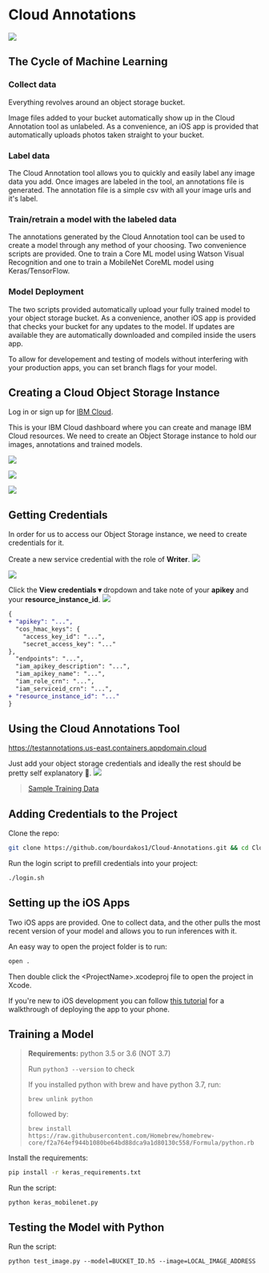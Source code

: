 # Cloud Annotations
![](https://d2mxuefqeaa7sj.cloudfront.net/s_E7D1C1E8D801F89315B72C10AD83AE795982C7EB84F7BA48CECD8A576B02D6CC_1539811142193_schematic.png)

## The Cycle of Machine Learning
### Collect data
Everything revolves around an object storage bucket.

Image files added to your bucket automatically show up in the Cloud Annotation tool as unlabeled. As a convenience, an iOS app is provided that automatically uploads photos taken straight to your bucket.

### Label data
The Cloud Annotation tool allows you to quickly and easily label any image data you add. Once images are labeled in the tool, an annotations file is generated. The annotation file is a simple csv with all your image urls and it's label.

### Train/retrain a model with the labeled data
The annotations generated by the Cloud Annotation tool can be used to create a model through any method of your choosing. Two convenience scripts are provided. One to train a Core ML model using Watson Visual Recognition and one to train a MobileNet CoreML model using Keras/TensorFlow.

### Model Deployment
The two scripts provided automatically upload your fully trained model to your object storage bucket. As a convenience, another iOS app is provided that checks your bucket for any updates to the model. If updates are available they are automatically downloaded and compiled inside the users app.

To allow for developement and testing of models without interfering with your production apps, you can set branch flags for your model.

## Creating a Cloud Object Storage Instance
Log in or sign up for [IBM Cloud](https://console.bluemix.net/).

This is your IBM Cloud dashboard where you can create and manage IBM Cloud resources. We need to create an Object Storage instance to hold our images, annotations and trained models.

![](https://d2mxuefqeaa7sj.cloudfront.net/s_E7D1C1E8D801F89315B72C10AD83AE795982C7EB84F7BA48CECD8A576B02D6CC_1539804040052_Screen+Shot+2018-10-17+at+2.35.53+PM.png)

![](https://d2mxuefqeaa7sj.cloudfront.net/s_E7D1C1E8D801F89315B72C10AD83AE795982C7EB84F7BA48CECD8A576B02D6CC_1539804229570_Screen+Shot+2018-10-17+at+2.36.18+PM.png)

![](https://d2mxuefqeaa7sj.cloudfront.net/s_E7D1C1E8D801F89315B72C10AD83AE795982C7EB84F7BA48CECD8A576B02D6CC_1539804685813_Screen+Shot+2018-10-17+at+2.37.27+PM.png)

## Getting Credentials
In order for us to access our Object Storage instance, we need to create credentials for it. 

Create a new service credential with the role of **Writer**.
![](https://d2mxuefqeaa7sj.cloudfront.net/s_E7D1C1E8D801F89315B72C10AD83AE795982C7EB84F7BA48CECD8A576B02D6CC_1539807399869_Screen+Shot+2018-10-17+at+3.00.09+PM.png)

![](https://d2mxuefqeaa7sj.cloudfront.net/s_E7D1C1E8D801F89315B72C10AD83AE795982C7EB84F7BA48CECD8A576B02D6CC_1539805631823_Screen+Shot+2018-10-17+at+3.00.17+PM.png)

Click the **View credentials ▾** dropdown and take note of your **apikey** and your **resource_instance_id**.
![](https://d2mxuefqeaa7sj.cloudfront.net/s_E7D1C1E8D801F89315B72C10AD83AE795982C7EB84F7BA48CECD8A576B02D6CC_1539805788894_Screen+Shot+2018-10-17+at+2.41.53+PM.png)
```diff
{
+ "apikey": "...",
  "cos_hmac_keys": {
    "access_key_id": "...",
    "secret_access_key": "..."
},
  "endpoints": "...",
  "iam_apikey_description": "...",
  "iam_apikey_name": "...",
  "iam_role_crn": "...",
  "iam_serviceid_crn": "...",
+ "resource_instance_id": "..."
}
```
## Using the Cloud Annotations Tool
https://testannotations.us-east.containers.appdomain.cloud

Just add your object storage credentials and ideally the rest should be pretty self explanatory 🤞.
![](https://d2mxuefqeaa7sj.cloudfront.net/s_E7D1C1E8D801F89315B72C10AD83AE795982C7EB84F7BA48CECD8A576B02D6CC_1539807682825_Screen+Shot+2018-10-17+at+4.21.05+PM.png)

> [Sample Training Data](https://github.com/bourdakos1/Cloud-Annotations/releases/download/v1.0/workshop-training-data.zip)

## Adding Credentials to the Project
Clone the repo:
```bash
git clone https://github.com/bourdakos1/Cloud-Annotations.git && cd Cloud-Annotations
```

Run the login script to prefill credentials into your project:
```bash
./login.sh
```

## Setting up the iOS Apps
Two iOS apps are provided. One to collect data, and the other pulls the most recent version of your model and allows you to run inferences with it.

An easy way to open the project folder is to run:
```bash
open .
```

Then double click the \<ProjectName\>.xcodeproj file to open the project in Xcode.

If you're new to iOS development you can follow [this tutorial](https://watson-developer-cloud.github.io/watson-vision-coreml-code-pattern/advanced/11_deploy-to-iphone.html) for a walkthrough of deploying the app to your phone.

## Training a Model
> **Requirements:** python 3.5 or 3.6 (NOT 3.7)
> 
> Run `python3 --version` to check
> 
> If you installed python with brew and have python 3.7, run:
> 
> `brew unlink python`
>
> followed by:
> 
> `brew install https://raw.githubusercontent.com/Homebrew/homebrew-core/f2a764ef944b1080be64bd88dca9a1d80130c558/Formula/python.rb`

Install the requirements:
```bash
pip install -r keras_requirements.txt
```

Run the script:
```
python keras_mobilenet.py
```

## Testing the Model with Python
Run the script:
```
python test_image.py --model=BUCKET_ID.h5 --image=LOCAL_IMAGE_ADDRESS
```

